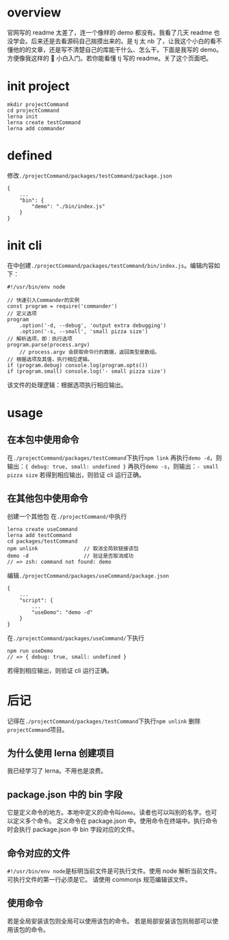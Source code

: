 # overview

官网写的 readme 太差了，连一个像样的 demo 都没有。我看了几天 readme 也没学会。后来还是去看源码自己揣摸出来的。是 tj 太 nb 了，让我这个小白的看不懂他的的文章，还是写不清楚自己的库能干什么、怎么干。下面是我写的 demo。方便像我这样的  小白入门。若你能看懂 tj 写的 readme。关了这个页面吧。

# init project

```
mkdir projectCommand
cd projectCommand
lerna init
lerna create testCommand
lerna add commander
```

# defined

修改`./projectCommand/packages/testCommand/package.json`

```
{
	...
	"bin": {
		"demo": "./bin/index.js"
	}
}
```

# init cli

在中创建`./projectCommand/packages/testCommand/bin/index.js`。编辑内容如下：

```
#!/usr/bin/env node

// 快速引入Commander的实例
const program = require('commander')
// 定义选项
program
	.option('-d, --debug', 'output extra debugging')
	.option('-s, --small', 'small pizza size')
// 解析选项，即：执行选项
program.parse(process.argv)
	// process.argv 会获取命令行的数据，返回类型是数组。
// 根据选项及其值，执行相应逻辑。
if (program.debug) console.log(program.opts())
if (program.small) console.log('- small pizza size')
```

该文件的处理逻辑：根据选项执行相应输出。

# usage

## 在本包中使用命令

在`./projectCommand/packages/testCommand`下执行`npm link`
再执行`demo -d`，则输出：`{ debug: true, small: undefined }`
再执行`demo -s`，则输出：`- small pizza size`
若得到相应输出，则验证 cli 运行正确。

## 在其他包中使用命令

创建一个其他包
在`./projectCommand/`中执行

```
lerna create useCommand
lerna add testCommand
cd packages/testCommand
npm unlink               // 取消全局软链接该包
demo -d                  // 验证是否取消成功
// => zsh: command not found: demo
```

编辑`./projectCommand/packages/useCommand/package.json`

```
{
	...
	"script": {
		...
		"useDemo": "demo -d"
	}
}
```

在`./projectCommand/packages/useCommand/`下执行

```
npm run useDemo
// => { debug: true, small: undefined }
```

若得到相应输出，则验证 cli 运行正确。

# 后记

记得在`./projectCommand/packages/testCommand`下执行`npm unlink`
删除`projectCommand`项目。

## 为什么使用 lerna 创建项目

我已经学习了 lerna。不用也是浪费。

## package.json 中的 bin 字段

它是定义命令的地方。本地中定义的命令叫`demo`。读者也可以叫别的名字。也可以定义多个命令。
定义命令在 package.json 中。使用命令在终端中。执行命令时会执行 package.json 中 bin 字段对应的文件。

## 命令对应的文件

`#!/usr/bin/env node`是标明当前文件是可执行文件。使用 node 解析当前文件。可执行文件的第一行必须是它。
请使用 commonjs 规范编辑该文件。

## 使用命令

若是全局安装该包则全局可以使用该包的命令。
若是局部安装该包则局部可以使用该包的命令。
